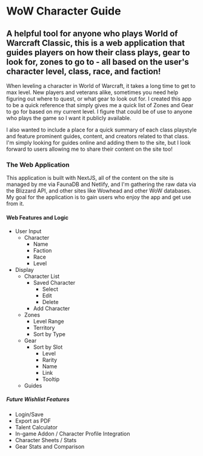 # WoW Character Guide

## A helpful tool for anyone who plays World of Warcraft Classic, this is a web application that guides players on how their class plays, gear to look for, zones to go to - all based on the user's character level, class, race, and faction!

When leveling a character in World of Warcraft, it takes a long time to get to max level.  New players and veterans alike, sometimes you need help figuring out where to quest, or what gear to look out for.  I created this app to be a quick reference that simply gives me a quick list of Zones and Gear to go for based on my current level.  I figure that could be of use to anyone who plays the game so I want it publicly available.

I also wanted to include a place for a quick summary of each class playstyle and feature prominent guides, content, and creators related to that class.  I'm simply looking for guides online and adding them to the site, but I look forward to users allowing me to share their content on the site too!

### The Web Application

This application is built with NextJS, all of the content on the site is managed by me via FaunaDB and Netlify, and I'm gathering the raw data via the Blizzard API, and other sites like Wowhead and other WoW databases.  My goal for the application is to gain users who enjoy the app and get use from it.

#### Web Features and Logic

- User Input
  - Character
    - Name
    - Faction
    - Race
    - Level
 - Display
   - Character List
     - Saved Character
       - Select
       - Edit
       - Delete
     - Add Character
   - Zones
     - Level Range
     - Territory
     - Sort by Type
   - Gear
     - Sort by Slot
       - Level
       - Rarity
       - Name
       - Link
       - Tooltip
   - Guides

##### Future Wishlist Features
- Login/Save
- Export as PDF
- Talent Calculator
- In-game Addon / Character Profile Integration
- Character Sheets / Stats
- Gear Stats and Comparison

